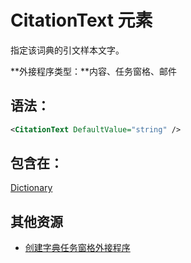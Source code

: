 
# <a name="citationtext-element"></a>CitationText 元素
指定该词典的引文样本文字。

 **外接程序类型：**内容、任务窗格、邮件


## <a name="syntax:"></a>语法：


```XML
<CitationText DefaultValue="string" />
```


## <a name="contained-in:"></a>包含在：

[Dictionary](../../reference/manifest/dictionary.md)


## <a name="additional-resources"></a>其他资源



- [创建字典任务窗格外接程序](../../docs/word/dictionary-task-pane-add-ins.md)
    
